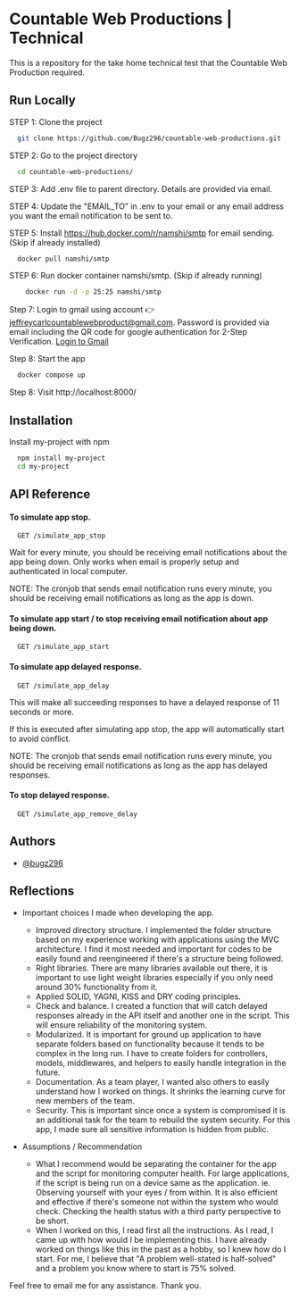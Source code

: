 
# Countable Web Productions | Technical

This is a repository for the take home technical test that the Countable Web Production required.




## Run Locally

STEP 1: Clone the project

```bash
  git clone https://github.com/Bugz296/countable-web-productions.git
```

STEP 2: Go to the project directory

```bash
  cd countable-web-productions/
```

STEP 3: Add .env file to parent directory. Details are provided via email.

STEP 4: Update the "EMAIL_TO" in .env to your email or any email address you want the email notification to be sent to.

STEP 5: Install https://hub.docker.com/r/namshi/smtp for email sending. (Skip if already installed)
```bash
  docker pull namshi/smtp
```

STEP 6: Run docker container namshi/smtp. (Skip if already running)
```bash
    docker run -d -p 25:25 namshi/smtp
```

Step 7: Login to gmail using account 👉 jeffreycarlcountablewebproduct@gmail.com. Password is provided via email including the QR code for google authentication for 2-Step Verification. [Login to Gmail](https://accounts.google.com/v3/signin/identifier?continue=https%3A%2F%2Fmail.google.com%2Fmail%2Fu%2F0%2F&emr=1&followup=https%3A%2F%2Fmail.google.com%2Fmail%2Fu%2F0%2F&ifkv=AdF4I75VMAGqKdZqNlUEMXliAZvPuhh9i8kjlTvQf2vm_Sg5phF6jfh0FcFfsHkZJ4BEHTl97fYr_w&osid=1&passive=1209600&service=mail&flowName=GlifWebSignIn&flowEntry=ServiceLogin&dsh=S721822056%3A1721104524968771&ddm=0)

Step 8: Start the app
```bash
  docker compose up
```

Step 8: Visit http://localhost:8000/


## Installation

Install my-project with npm

```bash
  npm install my-project
  cd my-project
```
    
## API Reference

#### To simulate app stop.

```http
  GET /simulate_app_stop
```
Wait for every minute, you should be receiving email notifications about the app being down. Only works when email is properly setup and authenticated in local computer.

NOTE: The cronjob that sends email notification runs every minute, you should be receiving email notifications as long as the app is down.

#### To simulate app start / to stop receiving email notification about app being down.

```http
  GET /simulate_app_start
```

#### To simulate app delayed response.

```http
  GET /simulate_app_delay
```
This will make all succeeding responses to have a delayed response of 11 seconds or more.

If this is executed after simulating app stop, the app will automatically start to avoid conflict.

NOTE: The cronjob that sends email notification runs every minute, you should be receiving email notifications as long as the app has delayed responses.

#### To stop delayed response.

```http
  GET /simulate_app_remove_delay
```


## Authors

- [@bugz296](https://github.com/Bugz296)


## Reflections

- Important choices I made when developing the app.
    - Improved directory structure. I implemented the folder structure based on my experience working with applications using the MVC architecture. I find it most needed and important for codes to be easily found and reengineered if there's a structure being followed.
    - Right libraries. There are many libraries available out there, it is important to use light weight libraries especially if you only need around 30% functionality from it.
    - Applied SOLID, YAGNI, KISS and DRY coding principles.
    - Check and balance. I created a function that will catch delayed responses already in the API itself and another one in the script. This will ensure reliability of the monitoring system.
    - Modularized. It is important for ground up application to have separate folders based on functionality because it tends to be complex in the long run. I have to create folders for controllers, models, middlewares, and helpers to easily handle integration in the future.
    - Documentation. As a team player, I wanted also others to easily understand how I worked on things. It shrinks the learning curve for new members of the team.
    - Security. This is important since once a system is compromised it is an additional task for the team to rebuild the system security. For this app, I made sure all sensitive information is hidden from public.

- Assumptions / Recommendation
    - What I recommend would be separating the container for the app and the script for monitoring computer health. For large applications, if the script is being run on a device same as the application. ie. Observing yourself with your eyes / from within. It is also efficient and effective if there's someone not within the system who would check. Checking the health status with a third party perspective to be short.
    - When I worked on this, I read first all the instructions. As I read, I came up with how would I be implementing this. I have already worked on things like this in the past as a hobby, so I knew how do I start. For me, I believe that "A problem well-stated is half-solved" and a problem you know where to start is 75% solved.

Feel free to email me for any assistance. Thank you.
